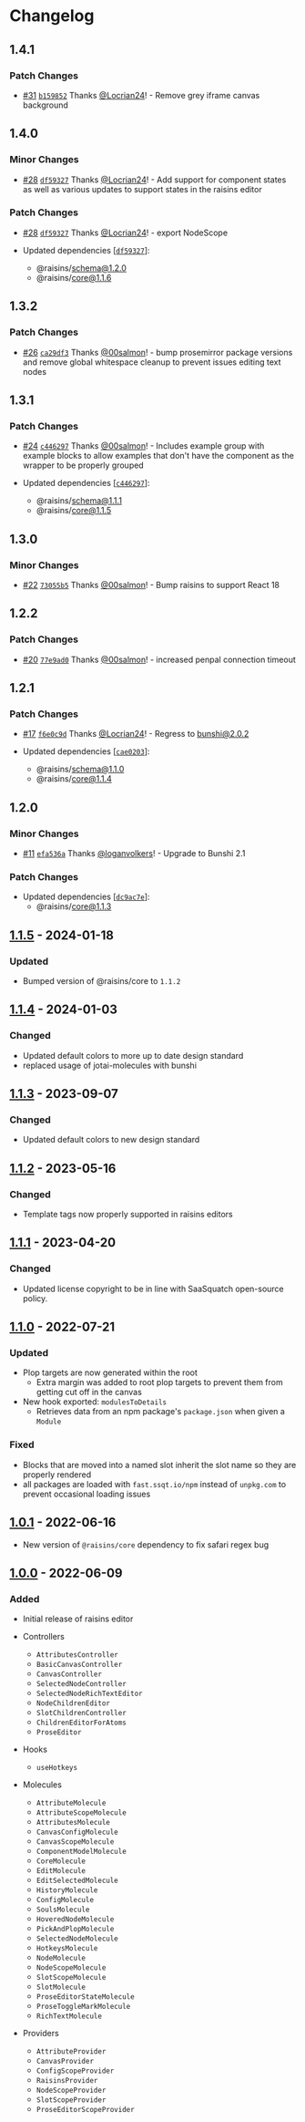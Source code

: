 # Changelog

## 1.4.1

### Patch Changes

- [#31](https://github.com/saasquatch/raisins/pull/31) [`b159852`](https://github.com/saasquatch/raisins/commit/b1598521bf2e628438bb81c099ca9af5657fa936) Thanks [@Locrian24](https://github.com/Locrian24)! - Remove grey iframe canvas background

## 1.4.0

### Minor Changes

- [#28](https://github.com/saasquatch/raisins/pull/28) [`df59327`](https://github.com/saasquatch/raisins/commit/df59327345c57e7b6ca0a41a25b566d5e66bf8a0) Thanks [@Locrian24](https://github.com/Locrian24)! - Add support for component states as well as various updates to support states in the raisins editor

### Patch Changes

- [#28](https://github.com/saasquatch/raisins/pull/28) [`df59327`](https://github.com/saasquatch/raisins/commit/df59327345c57e7b6ca0a41a25b566d5e66bf8a0) Thanks [@Locrian24](https://github.com/Locrian24)! - export NodeScope

- Updated dependencies [[`df59327`](https://github.com/saasquatch/raisins/commit/df59327345c57e7b6ca0a41a25b566d5e66bf8a0)]:
  - @raisins/schema@1.2.0
  - @raisins/core@1.1.6

## 1.3.2

### Patch Changes

- [#26](https://github.com/saasquatch/raisins/pull/26) [`ca29df3`](https://github.com/saasquatch/raisins/commit/ca29df3c84f5445392c5337e82f31fd174726642) Thanks [@00salmon](https://github.com/00salmon)! - bump prosemirror package versions and remove global whitespace cleanup to prevent issues editing text nodes

## 1.3.1

### Patch Changes

- [#24](https://github.com/saasquatch/raisins/pull/24) [`c446297`](https://github.com/saasquatch/raisins/commit/c4462972a42b401ca313ca6b63e9ee34b610084d) Thanks [@00salmon](https://github.com/00salmon)! - Includes example group with example blocks to allow examples that don't have the component as the wrapper to be properly grouped

- Updated dependencies [[`c446297`](https://github.com/saasquatch/raisins/commit/c4462972a42b401ca313ca6b63e9ee34b610084d)]:
  - @raisins/schema@1.1.1
  - @raisins/core@1.1.5

## 1.3.0

### Minor Changes

- [#22](https://github.com/saasquatch/raisins/pull/22) [`73055b5`](https://github.com/saasquatch/raisins/commit/73055b55358484803dc00e9e0d1ca6d33220befd) Thanks [@00salmon](https://github.com/00salmon)! - Bump raisins to support React 18

## 1.2.2

### Patch Changes

- [#20](https://github.com/saasquatch/raisins/pull/20) [`77e9ad0`](https://github.com/saasquatch/raisins/commit/77e9ad0b6504f901164e6c8aaa99ebe62bdcf6e5) Thanks [@00salmon](https://github.com/00salmon)! - increased penpal connection timeout

## 1.2.1

### Patch Changes

- [#17](https://github.com/saasquatch/raisins/pull/17) [`f6e0c9d`](https://github.com/saasquatch/raisins/commit/f6e0c9d6db2bc0296358067dd84574ffbfc45afb) Thanks [@Locrian24](https://github.com/Locrian24)! - Regress to bunshi@2.0.2

- Updated dependencies [[`cae0203`](https://github.com/saasquatch/raisins/commit/cae02034bca4a139c761d876d2da22ac42564857)]:
  - @raisins/schema@1.1.0
  - @raisins/core@1.1.4

## 1.2.0

### Minor Changes

- [#11](https://github.com/saasquatch/raisins/pull/11) [`efa536a`](https://github.com/saasquatch/raisins/commit/efa536a26add2b4e10df15a57cfb0a58eb98f7bb) Thanks [@loganvolkers](https://github.com/loganvolkers)! - Upgrade to Bunshi 2.1

### Patch Changes

- Updated dependencies [[`dc9ac7e`](https://github.com/saasquatch/raisins/commit/dc9ac7ef9919bd1e7744ac6deb840589158749ed)]:
  - @raisins/core@1.1.3

## [1.1.5] - 2024-01-18

### Updated

- Bumped version of @raisins/core to `1.1.2`

## [1.1.4] - 2024-01-03

### Changed

- Updated default colors to more up to date design standard
- replaced usage of jotai-molecules with bunshi

## [1.1.3] - 2023-09-07

### Changed

- Updated default colors to new design standard

## [1.1.2] - 2023-05-16

### Changed

- Template tags now properly supported in raisins editors

## [1.1.1] - 2023-04-20

### Changed

- Updated license copyright to be in line with SaaSquatch open-source policy.

## [1.1.0] - 2022-07-21

### Updated

- Plop targets are now generated within the root
  - Extra margin was added to root plop targets to prevent them from getting cut off in the canvas
- New hook exported: `modulesToDetails`
  - Retrieves data from an npm package's `package.json` when given a `Module`

### Fixed

- Blocks that are moved into a named slot inherit the slot name so they are properly rendered
- all packages are loaded with `fast.ssqt.io/npm` instead of `unpkg.com` to prevent occasional loading issues

## [1.0.1] - 2022-06-16

- New version of `@raisins/core` dependency to fix safari regex bug

## [1.0.0] - 2022-06-09

### Added

- Initial release of raisins editor

- Controllers

  - `AttributesController`
  - `BasicCanvasController`
  - `CanvasController`
  - `SelectedNodeController`
  - `SelectedNodeRichTextEditor`
  - `NodeChildrenEditor`
  - `SlotChildrenController`
  - `ChildrenEditorForAtoms`
  - `ProseEditor`

- Hooks

  - `useHotkeys`

- Molecules

  - `AttributeMolecule`
  - `AttributeScopeMolecule`
  - `AttributesMolecule`
  - `CanvasConfigMolecule`
  - `CanvasScopeMolecule`
  - `ComponentModelMolecule`
  - `CoreMolecule`
  - `EditMolecule`
  - `EditSelectedMolecule`
  - `HistoryMolecule`
  - `ConfigMolecule`
  - `SoulsMolecule`
  - `HoveredNodeMolecule`
  - `PickAndPlopMolecule`
  - `SelectedNodeMolecule`
  - `HotkeysMolecule`
  - `NodeMolecule`
  - `NodeScopeMolecule`
  - `SlotScopeMolecule`
  - `SlotMolecule`
  - `ProseEditorStateMolecule`
  - `ProseToggleMarkMolecule`
  - `RichTextMolecule`

- Providers
  - `AttributeProvider`
  - `CanvasProvider`
  - `ConfigScopeProvider`
  - `RaisinsProvider`
  - `NodeScopeProvider`
  - `SlotScopeProvider`
  - `ProseEditorScopeProvider`

[1.1.5]: https://github.com/saasquatch/raisins/compare/react@1.0.0...react@1.1.5
[1.1.4]: https://github.com/saasquatch/raisins/compare/react@1.0.0...react@1.1.4
[1.1.3]: https://github.com/saasquatch/raisins/compare/react@1.0.0...react@1.1.3
[1.1.2]: https://github.com/saasquatch/raisins/compare/react@1.0.0...react@1.1.2
[1.1.1]: https://github.com/saasquatch/raisins/compare/react@1.0.0...react@1.1.1
[1.1.0]: https://github.com/saasquatch/raisins/compare/react@1.0.0...react@1.1.0
[1.0.1]: https://github.com/saasquatch/raisins/compare/react@1.0.0...react@1.0.1
[1.0.0]: https://github.com/saasquatch/raisins/releases/tag/react@1.0.0
